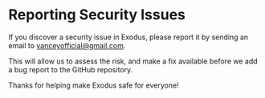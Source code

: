 # Reporting Security Issues

If you discover a security issue in Exodus, please report it by sending an email to [yanceyofficial@gmail.com](mailto:yanceyofficial@gmail.com).

This will allow us to assess the risk, and make a fix available before we add a bug report to the GitHub repository.

Thanks for helping make Exodus safe for everyone!
